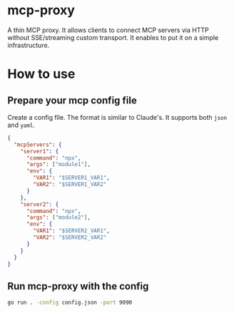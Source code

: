 # mcp-proxy

A thin MCP proxy. It allows clients to connect MCP servers via HTTP without SSE/streaming custom transport.
It enables to put it on a simple infrastructure.

# How to use

## Prepare your mcp config file

Create a config file. The format is similar to Claude's. It supports both `json` and `yaml`.

```json
{
  "mcpServers": {
    "server1": {
      "command": "npx",
      "args": ["module1"],
      "env": {
        "VAR1": "$SERVER1_VAR1",
        "VAR2": "$SERVER1_VAR2"
      }
    },
    "server2": {
      "command": "npx",
      "args": ["module2"],
      "env": {
        "VAR1": "$SERVER2_VAR1",
        "VAR2": "$SERVER2_VAR2"
      }
    }
  }
} 
```

## Run mcp-proxy with the config

```sh
go run . -config config.json -port 9090 
```
